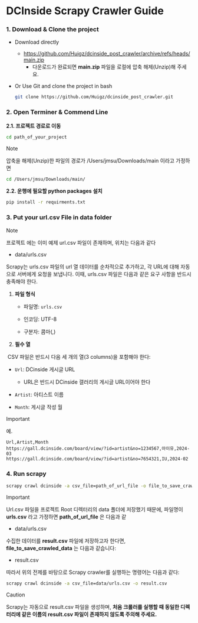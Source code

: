 # DCInside Scrapy Crawler Guide 

### 1. Download & Clone the project 

- Download directly 

  - https://github.com/Huigz/dcinside_post_crawler/archive/refs/heads/main.zip
    - 다운로드가 완료되면  **main.zip** 파일을 로컬에 압축 해제(Unzip)해 주세요.

- Or Use Git and clone the project in bash

  ```bash
  git clone https://github.com/Huigz/dcinside_post_crawler.git
  ```


### 2. Open Terminer & Commend Line

**2.1. 프로젝트 경로로 이동**

```bash
cd path_of_your_project
```

> [!NOTE]
>
> 압축을 해제(Unzip)한 파일의 경로가 /Users/jmsu/Downloads/main 이라고 가정하면
>
> ```bash
> cd /Users/jmsu/Downloads/main/
> ```
>

**2.2. 운행에 필요할 python packages 설치**

```bash
pip install -r requirments.txt
```

### 3. Put your url.csv File in data folder

> [!NOTE]
>
> 프로젝트 에는 이미 예제 url.csv 파일이 존재하며, 위치는 다음과 같다
>
> - data/urls.csv



Scrapy는 urls.csv 파일의 url 열 데이터를 순차적으로 추가하고, 각 URL에 대해 자동으로 서버에게 요청을 보냅니다. 이때, urls.csv 파일은 다음과 같은 요구 사항을 반드시 충족해야 한다.

1. **파일 형식**

   - 파일명: `urls.csv`

   - 인코딩: UTF-8

   - 구분자: 콤마(,)

2. **필수 열**

​	CSV 파일은 반드시 다음 세 개의 열(3 columns)을 포함해야 한다:

- `Url`: DCinside 게시글 URL
  - URL은 반드시 DCinside 갤러리의 게시글 URL이어야 한다

- `Artist`: 아티스트 이름
- `Month`: 게시글 작성 월

> [!IMPORTANT]
>
> 예.
>
> ```
> Url,Artist,Month
> https://gall.dcinside.com/board/view/?id=artist&no=1234567,아이유,2024-03
> https://gall.dcinside.com/board/view/?id=artist&no=7654321,IU,2024-02
> ```



### 4. Run scrapy

```bash
scrapy crawl dcinside -a csv_file=path_of_url_file -o file_to_save_crawled_data.csv
```

> [!IMPORTANT]
>
> Url.csv 파일을 프로젝트 Root 디렉터리의 data 폴더에 저장했기 때문에, 파일명이 **urls.csv** 라고 가정하면 **path_of_url_file** 은 다음과 같
>
> - data/urls.csv
>
> 수집한 데이터를 **result.csv** 파일에 저장하고자 한다면, **file_to_save_crawled_data** 는 다음과 같습니다:
>
> - result.csv

따라서 위의 전제를 바탕으로 Scrapy crawler를 실행하는 명령어는 다음과 같다:

```bash
scrapy crawl dcinside -a csv_file=data/urls.csv -o result.csv
```


> [!CAUTION]
>
> Scrapy는 자동으로 result.csv 파일을 생성하며, **처음 크롤러를 실행할 때 동일한 디렉터리에 같은 이름의 result.csv 파일이 존재하지 않도록 주의해 주세요.**



